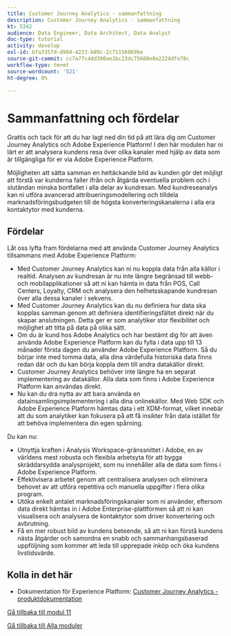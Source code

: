 ```yaml
---
title: Customer Journey Analytics - sammanfattning
description: Customer Journey Analytics - sammanfattning
kt: 5342
audience: Data Engineer, Data Architect, Data Analyst
doc-type: tutorial
activity: develop
exl-id: bfa3357d-d994-4233-b89c-2c71156069be
source-git-commit: cc7a77c4dd380ae1bc23dc75608e8e2224dfe78c
workflow-type: tm+mt
source-wordcount: '521'
ht-degree: 0%

---
```


# Sammanfattning och fördelar

Grattis och tack för att du har lagt ned din tid på att lära dig om Customer Journey Analytics och Adobe Experience Platform!
I den här modulen har ni lärt er att analysera kundens resa över olika kanaler med hjälp av data som är tillgängliga för er via Adobe Experience Platform.

Möjligheten att sätta samman en heltäckande bild av kunden gör det möjligt att förstå var kunderna faller ifrån och åtgärda eventuella problem och i slutändan minska bortfallet i alla delar av kundresan.
Med kundreseanalys kan ni utföra avancerad attribueringsmodellering och tilldela marknadsföringsbudgeten till de högsta konverteringskanalerna i alla era kontaktytor med kunderna.

## Fördelar

Låt oss lyfta fram fördelarna med att använda Customer Journey Analytics tillsammans med Adobe Experience Platform:

- Med Customer Journey Analytics kan ni nu koppla data från alla källor i realtid. Analysen av kundresan är nu inte längre begränsad till webb- och mobilapplikationer så att ni kan hämta in data från POS, Call Centers, Loyalty, CRM och analysera den helhetsskapande kundresan över alla dessa kanaler i sekvens.
- Med Customer Journey Analytics kan du nu definiera hur data ska kopplas samman genom att definiera identifieringsfältet direkt när du skapar anslutningen. Detta ger er som analytiker stor flexibilitet och möjlighet att titta på data på olika sätt.
- Om du är kund hos Adobe Analytics och har bestämt dig för att även använda Adobe Experience Platform kan du fylla i data upp till 13 månader första dagen du använder Adobe Experience Platform. Så du börjar inte med tomma data, alla dina värdefulla historiska data finns redan där och du kan börja koppla dem till andra datakällor direkt.
- Customer Journey Analytics behöver inte längre ha en separat implementering av datakällor. Alla data som finns i Adobe Experience Platform kan användas direkt.
- Nu kan du dra nytta av att bara använda en datainsamlingsimplementering i alla dina onlinekällor. Med Web SDK och Adobe Experience Platform hämtas data i ett XDM-format, vilket innebär att du som analytiker kan fokusera på att få insikter från data istället för att behöva implementera din egen spårning.

Du kan nu:

- Utnyttja kraften i Analysis Workspace-gränssnittet i Adobe, en av världens mest robusta och flexibla arbetsyta för att bygga skräddarsydda analysprojekt, som nu innehåller alla de data som finns i Adobe Experience Platform.
- Effektivisera arbetet genom att centralisera analysen och eliminera behovet av att utföra repetitiva och manuella uppgifter i flera olika program.
- Utöka enkelt antalet marknadsföringskanaler som ni använder, eftersom data direkt hämtas in i Adobe Enterprise-plattformen så att ni kan visualisera och analysera de kontaktytor som driver konvertering och avbrutning.
- Få en mer robust bild av kundens beteende, så att ni kan förstå kundens nästa åtgärder och samordna en snabb och sammanhangsbaserad uppföljning som kommer att leda till upprepade inköp och öka kundens livstidsvärde.

## Kolla in det här

- Dokumentation för Experience Platform: [Customer Journey Analytics - produktdokumentation](https://experienceleague.adobe.com/docs/analytics-platform/using/cja-landing.html)

[Gå tillbaka till modul 11](./customer-journey-analytics-build-a-dashboard.md)

[Gå tillbaka till Alla moduler](../../overview.md)
